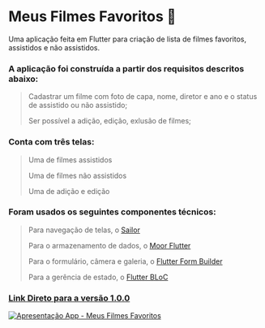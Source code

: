 # Meus Filmes Favoritos :popcorn:

Uma aplicação feita em Flutter para criação de lista de filmes favoritos, assistidos e não assistidos.


### A aplicação foi construída a partir dos requisitos descritos abaixo:

   >Cadastrar um filme com foto de capa, nome, diretor e ano e o status de assistido ou não assistido;
   >
   >Ser possível a adição, edição, exlusão de filmes;


### Conta com três telas:

   >Uma de filmes assistidos
   > 
   >Uma de filmes não assistidos
   > 
   >Uma de adição e edição


### Foram usados os seguintes componentes técnicos:

   >Para navegação de telas, o [Sailor](https://pub.dev/packages/sailor)
   > 
   >Para o armazenamento de dados, o [Moor Flutter](https://pub.dev/packages/moor_flutter)
   >
   >Para o formulário, câmera e galeria, o [Flutter Form Builder](https://pub.dev/packages/flutter_form_builder)
   >
   >Para a gerência de estado, o [Flutter BLoC](https://pub.dev/packages/flutter_bloc)
    
 ### [Link Direto para a versão 1.0.0](https://github.com/FernandoAntonio/movies_list_bloc/releases/download/1.0.0/Meus.Filmes.Favoritos.apk)
    
    
 [![Apresentação App - Meus Filmes Favoritos](https://res.cloudinary.com/marcomontalbano/image/upload/v1605669855/video_to_markdown/images/youtube--TFWWruUNuaY-c05b58ac6eb4c4700831b2b3070cd403.jpg)](https://youtu.be/TFWWruUNuaY "Apresentação App - Meus Filmes Favoritos")
